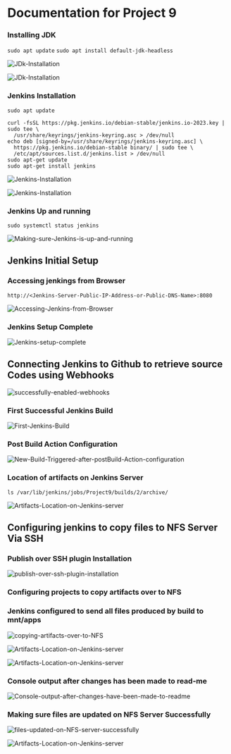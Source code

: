 # **Documentation for Project 9**

### Installing JDK

`sudo apt update`
`sudo apt install default-jdk-headless`

![JDk-Installation](./Images/install-jdk.png)

![JDk-Installation](./Images/jdk-lib.png)

### Jenkins Installation

`sudo apt update`
```
curl -fsSL https://pkg.jenkins.io/debian-stable/jenkins.io-2023.key | sudo tee \
  /usr/share/keyrings/jenkins-keyring.asc > /dev/null
echo deb [signed-by=/usr/share/keyrings/jenkins-keyring.asc] \
  https://pkg.jenkins.io/debian-stable binary/ | sudo tee \
  /etc/apt/sources.list.d/jenkins.list > /dev/null
sudo apt-get update
sudo apt-get install jenkins
```

![Jenkins-Installation](./Images/install-jenkins&dependecies.png)

![Jenkins-Installation](./Images/jenkins&dependecies.png)

### Jenkins Up and running

`sudo systemctl status jenkins`

![Making-sure-Jenkins-is-up-and-running](./Images/jenkins-status.png)

## Jenkins Initial Setup

### Accessing jenkings from Browser

`http://<Jenkins-Server-Public-IP-Address-or-Public-DNS-Name>:8080`

![Accessing-Jenkins-from-Browser](./Images/accessing-jenkins.png)

### Jenkins Setup Complete

![Jenkins-setup-complete](./Images/jenkins-ready.png)

## Connecting Jenkins to Github to retrieve source Codes using Webhooks

![successfully-enabled-webhooks](./Images/github-webhook.png)

### First Successful Jenkins Build

![First-Jenkins-Build](./Images/job1-build.png)

### Post Build Action Configuration

![New-Build-Triggered-after-postBuild-Action-configuration](./Images/console-output-build-2.png)

### Location of artifacts on Jenkins Server

`ls /var/lib/jenkins/jobs/Project9/builds/2/archive/`

![Artifacts-Location-on-Jenkins-server](./Images/artifacts-location.png)

## Configuring jenkins to copy files to NFS Server Via SSH

### Publish over SSH plugin Installation

![publish-over-ssh-plugin-installation](./Images/publish-over-ssh-plugins.png)

### Configuring projects to copy artifacts over to NFS

### Jenkins configured to send all files produced by build to mnt/apps

![copying-artifacts-over-to-NFS](./Images/post-build-ssh.png)

![Artifacts-Location-on-Jenkins-server](./Images/postbuild-action.png)

![Artifacts-Location-on-Jenkins-server](./Images/send-artifacts-to-nfs.png)

### Console output after changes has been made to read-me

![Console-output-after-changes-have-been-made-to-readme](./Images/cat-readme.png)

### Making sure files are updated on NFS Server Successfully

![files-updated-on-NFS-server-successfully](./Images/artifacts-location.png)

![Artifacts-Location-on-Jenkins-server](./Images/console-output-build-5.png)